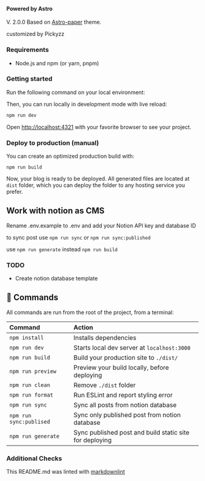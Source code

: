 #### Powered by Astro

V. 2.0.0 Based on [Astro-paper](https://github.com/satnaing/astro-paper) theme.

customized by Pickyzz

### Requirements

- Node.js and npm (or yarn, pnpm)

### Getting started

Run the following command on your local environment:

Then, you can run locally in development mode with live reload:

```bash
npm run dev
```

Open [http://localhost:4321](http://localhost:4321) with your favorite browser
to see your project.

### Deploy to production (manual)

You can create an optimized production build with:

```shell
npm run build
```

Now, your blog is ready to be deployed. All generated files are located at
`dist` folder, which you can deploy the folder to any hosting service you
prefer.

## Work with notion as CMS

Rename .env.example to .env and add your Notion API key and database ID

to sync post use `npm run sync` or `npm run sync:published`

use `npm run generate` instead `npm run build`

### TODO

- Create notion database template

## 🧞 Commands

All commands are run from the root of the project, from a terminal:

| Command                 | Action                                                  |
| :---------------------- | :------------------------------------------------------ |
| `npm install`           | Installs dependencies                                   |
| `npm run dev`           | Starts local dev server at `localhost:3000`             |
| `npm run build`         | Build your production site to `./dist/`                 |
| `npm run preview`       | Preview your build locally, before deploying            |
| `npm run clean`         | Remove `./dist` folder                                  |
| `npm run format`        | Run ESLint and report styling error                     |
| `npm run sync`          | Sync all posts from notion database                     |
| `npm run sync:publised` | Sync only published post from notion database           |
| `npm run generate`      | Sync published post and build static site for deploying |

### Additional Checks

This README.md was linted with
[markdownlint](https://github.com/igorshubovych/markdownlint-cli)

